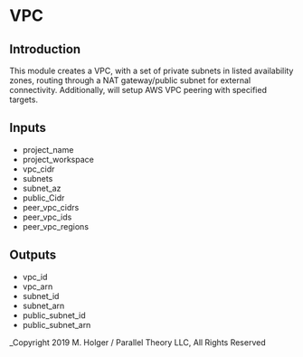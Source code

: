 VPC
===

Introduction
------------

This module creates a VPC, with a set of private subnets in listed availability zones, routing through a NAT gateway/public subnet for external connectivity. Additionally, will setup AWS VPC peering with specified targets.


Inputs
------
* project_name
* project_workspace
* vpc_cidr
* subnets
* subnet_az
* public_Cidr
* peer_vpc_cidrs
* peer_vpc_ids
* peer_vpc_regions


Outputs
-------
* vpc_id
* vpc_arn
* subnet_id
* subnet_arn
* public_subnet_id
* public_subnet_arn


_Copyright 2019 M. Holger / Parallel Theory LLC, All Rights Reserved
